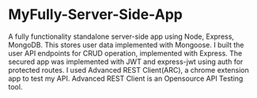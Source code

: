 # MyFully-Server-Side-App
A fully functionality standalone server-side app using Node, Express, MongoDB. 
This stores user data implemented with Mongoose.
I built the user API endpoints for CRUD operation, implemented with Express.
The secured app was implemented with JWT and express-jwt using auth for protected routes.
I used Advanced REST Client(ARC), a chrome extension app to test my API.
Advanced REST Client is an Opensource API Testing tool.
